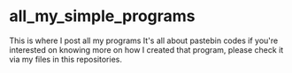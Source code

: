 # all_my_simple_programs
This is where I post all my programs
It's all about pastebin codes if you're interested on knowing more on how I created that program, please check it via my files in this repositories.
